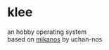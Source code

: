 # klee
an hobby operating system  
based on [mikanos](https://github.com/uchan-nos/mikanos) by uchan-nos
